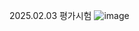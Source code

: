2025.02.03 평가시험
![image](https://github.com/user-attachments/assets/c34ad1fa-6bd8-45b2-8afb-61a2cae582b7)
